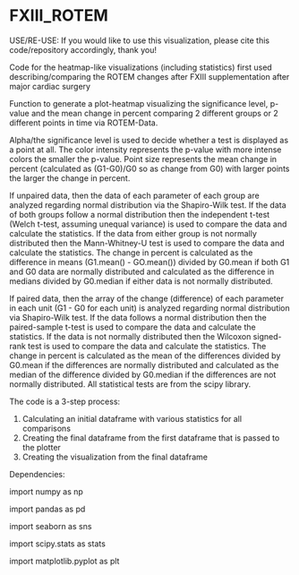 # FXIII_ROTEM

USE/RE-USE: If you would like to use this visualization, please cite this code/repository accordingly, thank you!

Code for the heatmap-like visualizations (including statistics) first used describing/comparing the ROTEM changes after FXIII supplementation after major cardiac surgery

Function to generate a plot-heatmap visualizing the significance level, p-value and the mean change in percent
comparing 2 different groups or 2 different points in time via ROTEM-Data.

Alpha/the significance level is used to decide whether a test is displayed as a point at all. The color intensity
represents the p-value with more intense colors the smaller the p-value. Point size represents the mean change in
percent (calculated as (G1-G0)/G0 so as change from G0) with larger points the larger the change in percent.

If unpaired data, then the data of each parameter of each group are analyzed regarding normal distribution via the
Shapiro-Wilk test. If the data of both groups follow a normal distribution then the independent t-test (Welch
t-test, assuming unequal variance) is used to compare the data and calculate the statistics. If the data from either
group is not normally distributed then the Mann-Whitney-U test is used to compare the data and calculate the
statistics. The change in percent is calculated as the difference in means (G1.mean() - GO.mean()) divided by G0.mean if
both G1 and G0 data are normally distributed and calculated as the difference in medians divided by G0.median if
either data is not normally distributed.

If paired data, then the array of the change (difference) of each parameter in each unit (G1 - G0 for each unit) is
analyzed regarding normal distribution via Shapiro-Wilk test. If the data follows a normal distribution then the
paired-sample t-test is used to compare the data and calculate the statistics. If the data is not normally
distributed then the Wilcoxon signed-rank test is used to compare the data and calculate the statistics. The change
in percent is calculated as the mean of the differences divided by G0.mean if the differences are normally
distributed and calculated as the median of the difference divided by G0.median if the differences are not normally
distributed. All statistical tests are from the scipy library.

The code is a 3-step process:
1. Calculating an initial dataframe with various statistics for all comparisons
2. Creating the final dataframe from the first dataframe that is passed to the plotter
3. Creating the visualization from the final dataframe

Dependencies:

import numpy as np

import pandas as pd

import seaborn as sns

import scipy.stats as stats

import matplotlib.pyplot as plt


